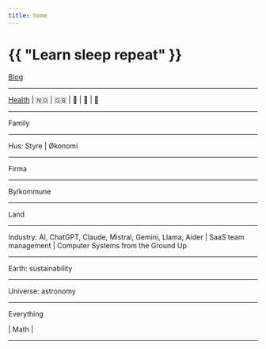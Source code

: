 ```yaml
---
title: home
---
```

# {{ "Learn sleep repeat" }}

[Blog](/pages/blog.html)

---

[Health](/2024/07/11/yoga.html)
 | 
🇳🇴
 | 
🇬🇧 
 | 
 🎸
 | 
🎵 
 | 
🎹

---

Family

---

Hus: Styre
 | 
Økonomi

---

Firma

---

By/kommune

---

Land

---

Industry: AI, ChatGPT, Claude, Mistral, Gemini, Llama, Aider
 | 
SaaS team management 
 | 
Computer Systems from the Ground Up

---

Earth: sustainability

---

Universe: astronomy

---

Everything

 | 
Math
 | 

---


